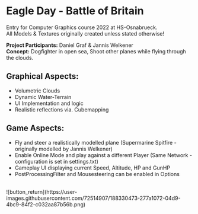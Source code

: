 # Eagle Day - Battle of Britain

Entry for Computer Graphics course 2022 at HS-Osnabrueck. <br>
All Models & Textures originally created unless stated otherwise!

**Project Participants:** Daniel Graf & Jannis Welkener <br>
**Concept:**  Dogfighter in open sea, Shoot other planes while flying through the clouds. <br>
## **Graphical Aspects:** 
- Volumetric Clouds
- Dynamic Water-Terrain
- UI Implementation and logic
- Realistic reflections via. Cubemapping

## **Game Aspects:** 
- Fly and steer a realistically modelled plane (Supermarine Spitfire - originally modelled by Jannis Welkener)
- Enable Online Mode and play against a different Player (Same Network - configuration is set in settings.txt)
- Gameplay UI displaying current Speed, Altitude, HP and GunHP
- PostProcessingFilter and Mousesteering can be enabled in Options
<br>
![button_return](https://user-images.githubusercontent.com/72514907/188330473-277a1072-04d9-4bc9-84f2-c032aa87b56b.png)
